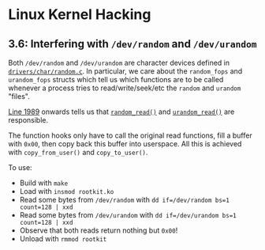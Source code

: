 # Linux Kernel Hacking

## 3.6: Interfering with `/dev/random` and `/dev/urandom`

Both `/dev/random` and `/dev/urandom` are character devices defined in [`drivers/char/random.c`](https://github.com/torvalds/linux/blob/master/drivers/char/random.c). In particular, we care about the `random_fops` and `urandom_fops` structs which tell us which functions are to be called whenever a process tries to read/write/seek/etc the `random` and `urandom` "files".

[Line 1989](https://github.com/torvalds/linux/blob/c70672d8d316ebd46ea447effadfe57ab7a30a50/drivers/char/random.c#L1989) onwards tells us that [`random_read()`](https://github.com/torvalds/linux/blob/c70672d8d316ebd46ea447effadfe57ab7a30a50/drivers/char/random.c#L1861) and [`urandom_read()`](https://github.com/torvalds/linux/blob/c70672d8d316ebd46ea447effadfe57ab7a30a50/drivers/char/random.c#L1842) are responsible.

The function hooks only have to call the original read functions, fill a buffer with `0x00`, then copy back this buffer into userspace. All this is achieved with `copy_from_user()` and `copy_to_user()`.

To use:
* Build with `make`
* Load with `insmod rootkit.ko`
* Read some bytes from `/dev/random` with `dd if=/dev/random bs=1 count=128 | xxd`
* Read some bytes from `/dev/urandom` with `dd if=/dev/urandom bs=1 count=128 | xxd`
* Observe that both reads return nothing but `0x00`!
* Unload with `rmmod rootkit`
